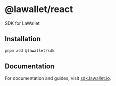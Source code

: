 # @lawallet/react

SDK for LaWallet

## Installation

```bash
pnpm add @lawallet/sdk
```

## Documentation

For documentation and guides, visit [sdk.lawallet.io](https://sdk.lawallet.io).
